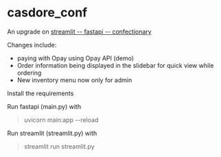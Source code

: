 # casdore_conf

An upgrade on [streamlit -- fastapi -- confectionary](https://github.com/casdore/streamlit---fastapi---confectionery-application)

Changes include: 
- paying with Opay using Opay API (demo)
- Order information being displayed in the slidebar for quick view while ordering
- New inventory menu now only for admin







Install the requirements <br>

Run fastapi (main.py) with <br>
>uvicorn main:app --reload <br>

Run streamlit (streamlit.py) with <br>
>streamlit run streamlit.py

